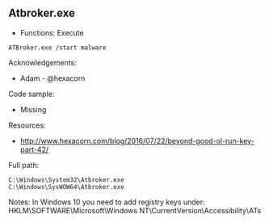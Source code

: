 ## Atbroker.exe

* Functions: Execute

```
ATBroker.exe /start malware
```

Acknowledgements:
* Adam - @hexacorn

Code sample:
* Missing

Resources:
* http://www.hexacorn.com/blog/2016/07/22/beyond-good-ol-run-key-part-42/

Full path:
```
C:\Windows\System32\Atbroker.exe
C:\Windows\SysWOW64\Atbroker.exe
```

Notes:
In Windows 10 you need to add registry keys under:
HKLM\SOFTWARE\Microsoft\Windows NT\CurrentVersion\Accessibility\ATs




 